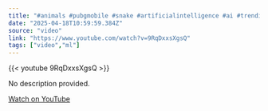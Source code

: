 ```yaml
---
title: "#animals #pubgmobile #snake #artificialintelligence #ai #trending #rescue #horse #shortvideo"
date: "2025-04-18T10:59:59.384Z"
source: "video"
link: "https://www.youtube.com/watch?v=9RqDxxsXgsQ"
tags: ["video","ml"]
---
```


{{< youtube 9RqDxxsXgsQ >}}

No description provided.

[Watch on YouTube](https://www.youtube.com/watch?v=9RqDxxsXgsQ)
